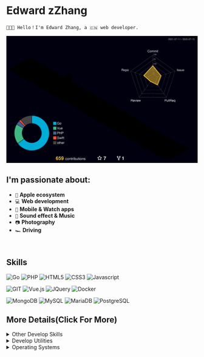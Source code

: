 # Edward zZhang

```markdown
👨🏻‍💻 Hello！I'm Edward Zhang, a 🇨🇳 web developer.

```
![Activity](./profile-3d-contrib/profile-night-rainbow.svg)
<br>


## I'm passionate about:

- `🍎`  **Apple ecosystem**
- `💻`  **Web development**
- `📱`  **Mobile & Watch apps**
- `🎤`  **Sound effect & Music**
- `📷` **Photography**
- `🏎` **Driving**
<br>

## Skills

![Go](https://img.shields.io/badge/-Go-%2300ADD8?style=flat-square&logo=GO&logoColor=ffffff)
![PHP](https://img.shields.io/badge/-PHP-%237277ae?style=flat-square&logo=PHP&logoColor=ffffff)
![HTML5](https://img.shields.io/badge/-HTML5-%23E44D27?style=flat-square&logo=html5&logoColor=ffffff)
![CSS3](https://img.shields.io/badge/-CSS3-%230391cb?style=flat-square&logo=css3&logoColor=ffffff)
![Javascript](https://img.shields.io/badge/-JavaScript-%23efd81e?style=flat-square&logo=JavaScript&logoColor=ffffff)

![GIT](https://img.shields.io/badge/-Git-%23e84e32?style=flat-square&logo=GIT&logoColor=ffffff)
![Vue.js](https://img.shields.io/badge/-Vue-%234FC08D?style=flat-square&logo=Vue.js&logoColor=ffffff)
![JQuery](https://img.shields.io/badge/-JQuery-%230865a8?style=flat-square&logo=JQuery&logoColor=ffffff)
![Docker](https://img.shields.io/badge/-Docker-%230d97e4?style=flat-square&logo=Docker&logoColor=ffffff)

![MongoDB](https://img.shields.io/badge/-MongoDB-%233f2e1e?style=flat-square&logo=mongodb&logoColor=ffffff)
![MySQL](https://img.shields.io/badge/-MySQL-%23015e85?style=flat-square&logo=mysql&logoColor=ffffff)
![MariaDB](https://img.shields.io/badge/-MariaDB-%23ba7257?style=flat-square&logo=mariadb&logoColor=ffffff)
![PostgreSQL](https://img.shields.io/badge/-PostgreSQL-%232f5e8e?style=flat-square&logo=postgresql&logoColor=ffffff)
<br>

## More Details(Click For More)

<details>
	<summary>Other Develop Skills</summary>
	<ul>
		<li><b>Go</b>: Gin, BeeGo. </li>
		<li><b>PHP</b>: ThinkPHP. </li>
		<li><b>DB</b>: MySQL, MongoDB, SQL Server. </li>
		<li><b>Javascript</b>: Vue. </li>
  	</ul>
</details>

<details>
	<summary>Develop Utilities</summary>
	<ul>
	       <li>IntelliJ IDEA.</li>
	       <li>Visual Studio Code.</li>
	       <li>Postman.</li>
	       <li>Git.</li>
	</ul>
</details>

<details>
	<summary>Operating Systems</summary>
	<ul>
		<li><b>Systems</b>: Windows, MacOS.</li>
		<li><b>VM</b>: Docker,Parallels Desktop.</li>
		<li><b>Web Servers</b>: Caddy, Nginx.</li>
	</ul>
</details>
<br>
